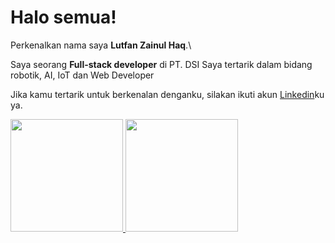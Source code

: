 # Halo semua! 

Perkenalkan nama saya **Lutfan Zainul Haq**.\

Saya seorang **Full-stack developer** di PT. DSI
Saya tertarik dalam bidang robotik, AI, IoT dan Web Developer

Jika kamu tertarik untuk berkenalan denganku, silakan ikuti akun [Linkedin](https://www.linkedin.com/in/lutfan-zainul-832862301/)ku ya.

<p align="left">
<a href="https://github.com/gilangadhan">
  <img height="180em" src="https://github-readme-stats-eight-theta.vercel.app/api?username=aluthxander&show_icons=true&theme=algolia&include_all_commits=true&count_private=true"/>
  <img height="180em" src="https://github-readme-stats-eight-theta.vercel.app/api/top-langs/?username=aluthxander&layout=compact&langs_count=8&theme=algolia"/>
</a>
</p>
